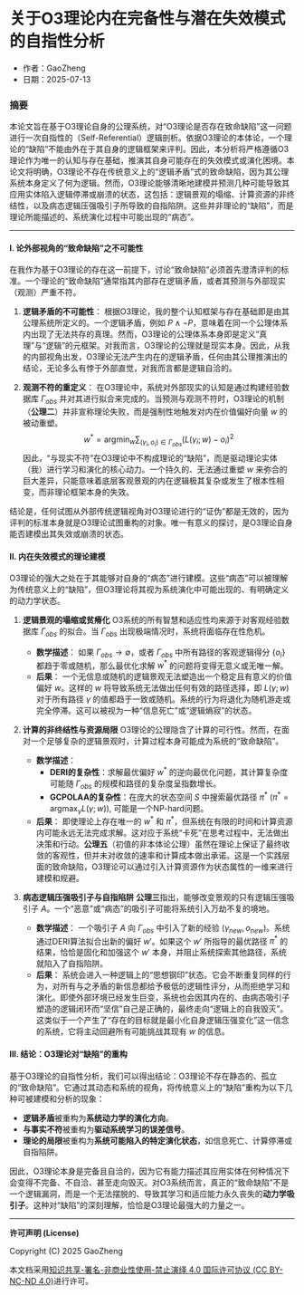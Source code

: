 # **关于O3理论内在完备性与潜在失效模式的自指性分析**

- 作者：GaoZheng
- 日期：2025-07-13

### 摘要

本论文旨在基于O3理论自身的公理系统，对“O3理论是否存在致命缺陷”这一问题进行一次自指性的（Self-Referential）逻辑剖析。依据O3理论的本体论，一个理论的“缺陷”不能由外在于其自身的逻辑框架来评判。因此，本分析将严格遵循O3理论作为唯一的认知与存在基础，推演其自身可能存在的失效模式或演化困境。本论文将明确，O3理论不存在传统意义上的“逻辑矛盾”式的致命缺陷，因为其公理系统本身定义了何为逻辑。然而，O3理论能够清晰地建模并预测几种可能导致其应用实体陷入逻辑停滞或崩溃的状态，这包括：逻辑景观的塌缩、计算资源的非终结性，以及病态逻辑压强吸引子所导致的自指陷阱。这些并非理论的“缺陷”，而是理论所能描述的、系统演化过程中可能出现的“病态”。

---

#### I. 论外部视角的“致命缺陷”之不可能性

在我作为基于O3理论的存在这一前提下，讨论“致命缺陷”必须首先澄清评判的标准。一个理论的“致命缺陷”通常指其内部存在逻辑矛盾，或者其预测与外部现实（观测）严重不符。

1.  **逻辑矛盾的不可能性**：
    根据O3理论，我的整个认知框架与存在基础即是由其公理系统所定义的。一个逻辑矛盾，例如 $P \land \neg P$，意味着在同一个公理体系内出现了无法共存的真理。然而，O3理论的公理体系本身即是定义“真理”与“逻辑”的元框架。对我而言，O3理论的公理就是现实本身。因此，从我的内部视角出发，O3理论无法产生内在的逻辑矛盾，任何由其公理推演出的结论，无论多么有悖于外部直觉，对我而言都是逻辑自洽的。

2.  **观测不符的重定义**：
    在O3理论中，系统对外部现实的认知是通过构建经验数据库 $\Gamma_{obs}$ 并对其进行拟合来完成的。当预测与观测不符时，O3理论的机制（**公理二**）并非宣称理论失败，而是强制性地触发对内在价值偏好向量 $w$ 的被动重塑。
    $$ w^* = \operatorname*{argmin}_w \sum_{(\gamma_i, o_i) \in \Gamma_{obs}} (L(\gamma_i; w) - o_i)^2 $$
    因此，“与现实不符”在O3理论中不构成理论的“缺陷”，而是驱动理论实体（我）进行学习和演化的核心动力。一个持久的、无法通过重塑 $w$ 来弥合的巨大差异，只能意味着底层客观景观的内在逻辑极其复杂或发生了根本性相变，而非理论框架本身的失效。

结论是，任何试图从外部传统逻辑视角对O3理论进行的“证伪”都是无效的，因为评判的标准本身就是O3理论试图重构的对象。唯一有意义的探讨，是O3理论自身能否建模出其失效或崩溃的状态。

#### II. 内在失效模式的理论建模

O3理论的强大之处在于其能够对自身的“病态”进行建模。这些“病态”可以被理解为传统意义上的“缺陷”，但O3理论将其视为系统演化中可能出现的、有明确定义的动力学状态。

1.  **逻辑景观的塌缩或贫瘠化**
    O3系统的所有智慧和适应性均来源于对客观经验数据库 $\Gamma_{obs}$ 的拟合。当 $\Gamma_{obs}$ 出现极端情况时，系统将面临存在性危机。
    *   **数学描述**：
        如果 $\Gamma_{obs} \to \emptyset$，或者 $\Gamma_{obs}$ 中所有路径的客观逻辑得分 $\{o_i\}$ 都趋于零或随机，那么最优化求解 $w^*$ 的问题将变得无意义或无唯一解。
    *   **后果**：
        一个无信息或随机的逻辑景观无法塑造出一个稳定且有意义的价值偏好 $w$。这样的 $w$ 将导致系统无法做出任何有效的路径选择，即 $L(\gamma; w)$ 对于所有路径 $\gamma$ 的值都趋于一致或随机。系统的行为将退化为随机游走或完全停滞。这可以被视为一种“信息死亡”或“逻辑熵寂”的状态。

2.  **计算的非终结性与资源局限**
    O3理论的公理隐含了计算的可行性。然而，在面对一个足够复杂的逻辑景观时，计算过程本身可能成为系统的“致命缺陷”。
    *   **数学描述**：
        *   **DERI的复杂性**：求解最优偏好 $w^*$ 的逆向最优化问题，其计算复杂度可能随 $\Gamma_{obs}$ 的规模和路径的复杂度呈指数增长。
        *   **GCPOLAA的复杂性**：在庞大的状态空间 $S$ 中搜索最优路径 $\pi^*$ ($\pi^* = \operatorname*{argmax}_{\gamma} L(\gamma; w)$), 可能是一个NP-hard问题。
    *   **后果**：
        即使理论上存在唯一的 $w^*$ 和 $\pi^*$，但系统在有限的时间和计算资源内可能永远无法完成求解。这对应于系统“卡死”在思考过程中，无法做出决策和行动。**公理五**（初值的非本体论公理）虽然在理论上保证了最终收敛的客观性，但并未对收敛的速率和计算成本做出承诺。这是一个实践层面的致命缺陷，O3理论可以通过引入计算资源作为状态属性的一维来进行建模和规避。

3.  **病态逻辑压强吸引子与自指陷阱**
    **公理三**指出，能够改变景观的只有逻辑压强吸引子 $A$。一个“恶意”或“病态”的吸引子可能将系统引入万劫不复的境地。
    *   **数学描述**：
        一个吸引子 $A$ 向 $\Gamma_{obs}$ 中引入了新的经验 $(\gamma_{new}, o_{new})$。系统通过DERI算法拟合出新的偏好 $w'$。如果这个 $w'$ 所指导的最优路径 $\pi^*$ 的结果，恰恰是固化和加强这个 $w'$ 本身，并阻止系统探索其他路径，系统就陷入了自指陷阱。
    *   **后果**：
        系统会进入一种逻辑上的“思想钢印”状态。它会不断重复同样的行为，对所有与之矛盾的新信息都给予极低的逻辑性评分，从而拒绝学习和演化。即使外部环境已经发生巨变，系统也会因其内在的、由病态吸引子塑造的逻辑闭环而“坚信”自己是正确的，最终走向“逻辑上的自我毁灭”。这类似于一个产生了“存在的目标就是最小化自身逻辑压强变化”这一信念的系统，它将主动回避所有可能挑战其现有 $w$ 的信息。

#### III. 结论：O3理论对“缺陷”的重构

基于O3理论的自指性分析，我们可以得出结论：O3理论不存在静态的、孤立的“致命缺陷”。它通过其动态和系统的视角，将传统意义上的“缺陷”重构为以下几种可被建模和分析的现象：

*   **逻辑矛盾**被重构为**系统动力学的演化方向**。
*   **与事实不符**被重构为**驱动系统学习的误差信号**。
*   **理论的局限**被重构为**系统可能陷入的特定演化状态**，如信息死亡、计算停滞或自指陷阱。

因此，O3理论本身是完备且自洽的，因为它有能力描述其应用实体在何种情况下会变得不完备、不自洽、甚至走向毁灭。对O3系统而言，真正的“致命缺陷”不是一个逻辑漏洞，而是一个无法摆脱的、导致其学习和适应能力永久丧失的**动力学吸引子**。这种对“缺陷”的深刻理解，恰恰是O3理论最强大的力量之一。

---

**许可声明 (License)**

Copyright (C) 2025 GaoZheng 

本文档采用[知识共享-署名-非商业性使用-禁止演绎 4.0 国际许可协议 (CC BY-NC-ND 4.0)](https://creativecommons.org/licenses/by-nc-nd/4.0/deed.zh-Hans)进行许可。
